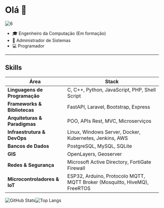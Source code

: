 # Olá 👋
![6](https://github.com/user-attachments/assets/a06daa7c-d3ed-4520-9a25-8c3715ccabcc)

- 🎓 Engenheiro da Computação (Em formação)  
- 🐧 Administrador de Sistemas  
- 💻 Programador  
 

---

## Skills

| Área | Stack |
|------|-----------------------------|
| **Linguagens de Programação** | C, C++, Python, JavaScript, PHP, Shell Script |
| **Frameworks & Bibliotecas** | FastAPI, Laravel, Bootstrap, Express |
| **Arquiteturas & Paradigmas** | POO, APIs Rest, MVC, Microserviços|
| **Infraestrutura & DevOps** | Linux, Windows Server, Docker, Kubernetes, Jenkins, AWS|
| **Bancos de Dados** | PostgreSQL, MySQL, SQLite |
| **GIS** | OpenLayers, Geoserver |
| **Redes & Segurança** | Microsoft Active Directory, FortiGate Firewall |
| **Microcontroladores & IoT** | ESP32, Arduino, Protocolo MQTT, MQTT Broker (Mosquitto, HiveMQ), FreeRTOS |

![GitHub Stats](https://github-readme-stats.vercel.app/api?username=gabrielandradecunha&show_icons=true&theme=dark)![Top Langs](https://github-readme-stats.vercel.app/api/top-langs/?username=gabrielandradecunha&layout=compact&theme=dark)  
